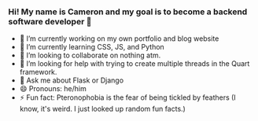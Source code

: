 ### Hi! My name is Cameron and my goal is to become a backend software developer  👋
- 🔭 I’m currently working on my own portfolio and blog website
- 🌱 I’m currently learning CSS, JS, and Python
- 👯 I’m looking to collaborate on nothing atm.
- 🤔 I’m looking for help with trying to create multiple threads in the Quart framework.
- 💬 Ask me about Flask or Django
- 😄 Pronouns: he/him
- ⚡ Fun fact: Pteronophobia is the fear of being tickled by feathers (I know, it's weird. I just looked up random fun facts.)

